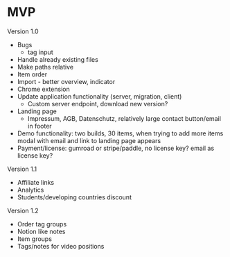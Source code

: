 # MVP

Version 1.0
* Bugs
  * tag input
* Handle already existing files
* Make paths relative
* Item order
* Import - better overview, indicator
* Chrome extension
* Update application functionality (server, migration, client)
  * Custom server endpoint, download new version?
* Landing page
  * Impressum, AGB, Datenschutz, relatively large contact button/email in footer
* Demo functionality: two builds, 30 items, when trying to add more items modal with email and link to landing page appears
* Payment/license: gumroad or stripe/paddle, no license key? email as license key?

Version 1.1
* Affiliate links
* Analytics
* Students/developing countries discount

Version 1.2
* Order tag groups
* Notion like notes
* Item groups
* Tags/notes for video positions
